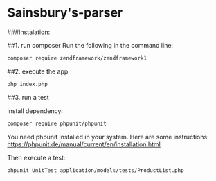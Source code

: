# Sainsbury's-parser

###Instalation:

##1. run composer
Run the following in the command line:

```bash
composer require zendframework/zendframework1
```
##2. execute the app

```bash
php index.php
```


##3. run a test

install dependency:

```bash
composer require phpunit/phpunit
```
You need phpunit installed in your system. Here are some instructions: https://phpunit.de/manual/current/en/installation.html

Then execute a test:

```bash
phpunit UnitTest application/models/tests/ProductList.php 
```
